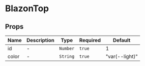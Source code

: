 # BlazonTop

## Props

<!-- @vuese:BlazonTop:props:start -->
|Name|Description|Type|Required|Default|
|---|---|---|---|---|
|id|-|`Number`|`true`|1|
|color|-|`String`|`true`|"var(--light)"|

<!-- @vuese:BlazonTop:props:end -->


